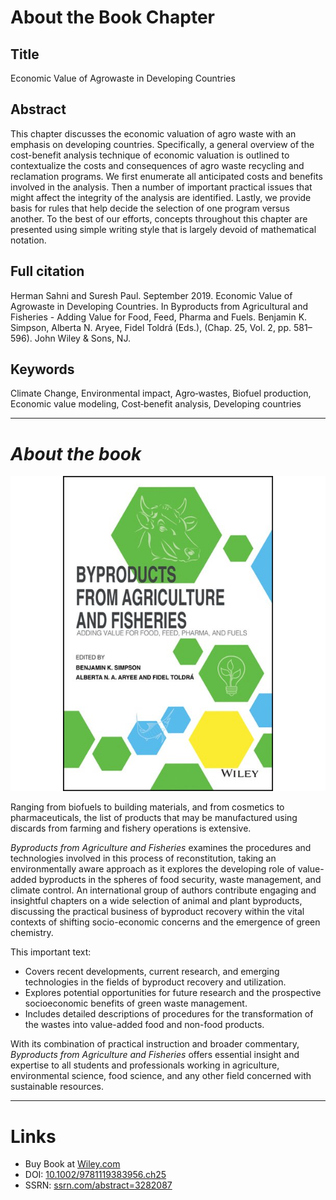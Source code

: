 # About the Book Chapter

## Title
Economic Value of Agrowaste in Developing Countries

## Abstract
This chapter discusses the economic valuation of agro waste with an emphasis on developing countries. Specifically, a general overview of the cost-benefit analysis technique of economic valuation is outlined to contextualize the costs and consequences of agro waste recycling and reclamation programs. We first enumerate all anticipated costs and benefits involved in the analysis. Then a number of important practical issues that might affect the integrity of the analysis are identified. Lastly, we provide basis for rules that help decide the selection of one program versus another. To the best of our efforts, concepts throughout this chapter are presented using simple writing style that is largely devoid of mathematical notation.

## Full citation
Herman Sahni and Suresh Paul. September 2019. Economic Value of Agrowaste in Developing Countries. In Byproducts from Agricultural and Fisheries - Adding Value for Food, Feed, Pharma and Fuels. Benjamin K. Simpson, Alberta N. Aryee, Fidel Toldrá (Eds.), (Chap. 25, Vol. 2, pp. 581–596). John Wiley & Sons, NJ.

## Keywords
Climate Change, Environmental impact, Agro‐wastes, Biofuel production, Economic value modeling, Cost‐benefit analysis, Developing countries

***

# *About the book*

![Figure 1](bookcover.jpeg)

Ranging from biofuels to building materials, and from cosmetics to pharmaceuticals, the list of products that may be manufactured using discards from farming and fishery operations is extensive.

*Byproducts from Agriculture and Fisheries* examines the procedures and technologies involved in this process of reconstitution, taking an environmentally aware approach as it explores the developing role of value-added byproducts in the spheres of food security, waste management, and climate control. An international group of authors contribute engaging and insightful chapters on a wide selection of animal and plant byproducts, discussing the practical business of byproduct recovery within the vital contexts of shifting socio-economic concerns and the emergence of green chemistry.

This important text:


- Covers recent developments, current research, and emerging technologies in the fields of byproduct recovery and utilization.
- Explores potential opportunities for future research and the prospective socioeconomic benefits of green waste management.
- Includes detailed descriptions of procedures for the transformation of the wastes into value-added food and non-food products.

With its combination of practical instruction and broader commentary, *Byproducts from Agriculture and Fisheries* offers essential insight and expertise to all students and professionals working in agriculture, environmental science, food science, and any other field concerned with sustainable resources.

***

# Links
- Buy Book at [Wiley.com](https://www.wiley.com/en-us/Byproducts+from+Agriculture+and+Fisheries:+Adding+Value+for+Food,+Feed,+Pharma+and+Fuels-p-9781119383970)
- DOI: [10.1002/9781119383956.ch25](https://doi.org/10.1002/9781119383956.ch25)
- SSRN: [ssrn.com/abstract=3282087](https://ssrn.com/abstract=3282087)
